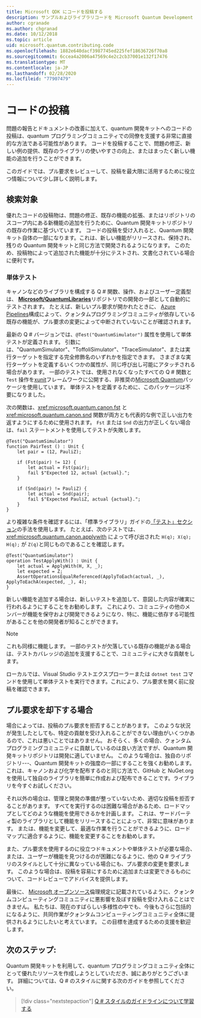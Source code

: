 ```yaml
---
title: Microsoft QDK にコードを投稿する
description: サンプルおよびライブラリコードを Microsoft Quantum Development Kit (QDK) に投稿する方法について説明します。
author: cgranade
ms.author: chgranad
ms.date: 10/12/2018
ms.topic: article
uid: microsoft.quantum.contributing.code
ms.openlocfilehash: 1882e640dacf3987745ed225fef18636726f70a8
ms.sourcegitcommit: 6ccea4a2006a47569c4e2c2cb37001e132f17476
ms.translationtype: MT
ms.contentlocale: ja-JP
ms.lasthandoff: 02/28/2020
ms.locfileid: "77907479"
---
```

# <a name="contributing-code"></a>コードの投稿 #

問題の報告とドキュメントの改善に加えて、quantum 開発キットへのコードの投稿は、quantum プログラミングコミュニティでの同僚を支援する非常に直接的な方法である可能性があります。
コードを投稿することで、問題の修正、新しい例の提供、既存のライブラリの使いやすさの向上、またはまったく新しい機能の追加を行うことができます。

このガイドでは、プル要求をレビューして、投稿を最大限に活用するために役立つ情報について少し詳しく説明します。

## <a name="what-we-look-for"></a>検索対象 ##

優れたコードの投稿物は、問題の修正、既存の機能の拡張、またはリポジトリのスコープ内にある新機能の追加を行うために、Quantum 開発キットリポジトリの既存の作業に基づいています。
コードの投稿を受け入れると、Quantum 開発キット自体の一部になります。これは、新しい機能がリリースされ、保持され、残りの Quantum 開発キットと同じ方法で開発されるようになります。
このため、投稿物によって追加された機能が十分にテストされ、文書化されている場合に便利です。

### <a name="unit-tests"></a>単体テスト ###

キャノンなどのライブラリを構成する Q # 関数、操作、およびユーザー定義型は、 [**Microsoft/QuantumLibraries**](https://github.com/Microsoft/QuantumLibraries/)リポジトリでの開発の一部として自動的にテストされます。
たとえば、新しいプル要求が開かれたときに、 [Azure Pipelines](https://azure.microsoft.com/services/devops/pipelines/)構成によって、クォンタムプログラミングコミュニティが依存している既存の機能が、プル要求の変更によって中断されていないことが確認されます。

最新の Q # バージョンでは、`@Test("QuantumSimulator")` 属性を使用して単体テストが定義されます。 引数には、"QuantumSimulator"、"ToffoliSimulator"、"TraceSimulator"、または実行ターゲットを指定する完全修飾名のいずれかを指定できます。 さまざまな実行ターゲットを定義するいくつかの属性が、同じ呼び出し可能にアタッチされる場合があります。 一部のテストでは、使用されなくなったすべての Q # 関数と `Test` 操作を[xunit](https://xunit.github.io/)フレームワークに公開する、非推奨の[Microsoft Quantum](https://www.nuget.org/packages/Microsoft.Quantum.Xunit/)パッケージを使用しています。 単体テストを定義するために、このパッケージは不要になりました。 

次の関数は、<xref:microsoft.quantum.canon.fst> と <xref:microsoft.quantum.canon.snd> 関数が両方とも代表的な例で正しい出力を返すようにするために使用されます。
`Fst` または `Snd` の出力が正しくない場合は、`fail` ステートメントを使用してテストが失敗します。

```qsharp
@Test("QuantumSimulator")
function PairTest () : Unit {
    let pair = (12, PauliZ);

    if (Fst(pair) != 12) {
        let actual = Fst(pair);
        fail $"Expected 12, actual {actual}.";
    }

    if (Snd(pair) != PauliZ) {
        let actual = Snd(pair);
        fail $"Expected PauliZ, actual {actual}.";
    }
}
```

より複雑な条件を確認するには、「標準ライブラリ」ガイドの[「テスト」セクション](xref:microsoft.quantum.libraries.diagnostics)の手法を使用します。
たとえば、次のテストでは、<xref:microsoft.quantum.canon.applywith> によって呼び出された `H(q); X(q); H(q);` が `Z(q)`と同じものであることを確認します。

```qsharp
@Test("QuantumSimulator")
operation TestApplyWith() : Unit {
    let actual = ApplyWith(H, X, _);
    let expected = Z;
    AssertOperationsEqualReferenced(ApplyToEach(actual, _), ApplyToEachA(expected, _), 4);
}
```

新しい機能を追加する場合は、新しいテストを追加して、意図した内容が確実に行われるようにすることをお勧めします。
これにより、コミュニティの他のメンバーが機能を保守および開発できるようになり、特に、機能に依存する可能性があることを他の開発者が知ることができます。

> [!NOTE]
> これも同様に機能します。
> 一部のテストが欠落している既存の機能がある場合は、テストカバレッジの追加を支援することで、コミュニティに大きな貢献をします。

ローカルでは、Visual Studio テストエクスプローラーまたは `dotnet test` コマンドを使用して単体テストを実行できます。これにより、プル要求を開く前に投稿を確認できます。

<!-- TODO:
### Comments and Documentation ###

### Citations and References ### -->

## <a name="when-well-reject-a-pull-request"></a>プル要求を却下する場合 ##

場合によっては、投稿のプル要求を拒否することがあります。
このような状況が発生したとしても、特定の貢献を受け入れることができない理由がいくつかあるので、これは悪いことではありません。
おそらく、多くの場合、クォンタムプログラミングコミュニティに貢献しているのは良い方法ですが、Quantum 開発キットリポジトリは開発に適していません。
このような場合は、独自のリポジトリ---、Quantum 開発キットの強度の一部にすることを強くお勧めします。これは、キャノンおよび化学を配布するのと同じ方法で、GitHub と NuGet.org を使用して独自のライブラリを簡単に作成および配布できることです。ライブラリを今すぐお試しください。

それ以外の場合は、管理と開発の準備が整っていないため、適切な投稿を拒否することがあります。
すべてを実行するのは困難な場合があるため、ロードマップとしてどのような機能を使用できるかを計画します。
これは、サードパーティ製のライブラリとして機能をリリースすることによって、非常に意味があります。
または、機能を変更して、最適な作業を行うことができるように、ロードマップに適合するように、機能を変更することをお勧めします。

また、プル要求を使用するのに役立つドキュメントや単体テストが必要な場合、または、ユーザーが機能を見つけるのが困難になるように、他の Q # ライブラリのスタイルとして十分に異なっている場合にも、プル要求の変更を要求します。
このような場合は、投稿を容易にするために追加または変更できるものについて、コードレビューでアドバイスを提供します。

最後に、 [Microsoft オープンソース](https://opensource.microsoft.com/codeofconduct/)倫理規定に記載されているように、クォンタムコンピューティングコミュニティに悪影響を及ぼす投稿を受け入れることはできません。
私たちは、現在のすばらしい多様性の中でも、今後もさらに包括的になるように、共同作業がクォンタムコンピューティングコミュニティ全体に提供されるようにしたいと考えています。
この目標を達成するための支援を歓迎します。

## <a name="next-steps"></a>次のステップ: ##

Quantum 開発キットを利用して、quantum プログラミングコミュニティ全体にとって優れたリソースを作成しようとしていただき、誠にありがとうございます。
詳細については、Q # のスタイルに関する次のガイドを参照してください。

> [!div class="nextstepaction"]
> [Q # スタイルのガイドラインについて学習する](xref:microsoft.quantum.contributing.style)
